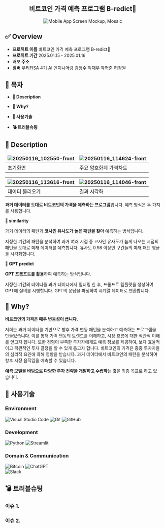<div align="center">
<h2>비트코인 가격 예측 프로그램 B-redict💱</h2>
  
![Mobile App Screen Mockup, Mosaic](https://github.com/user-attachments/assets/455190a2-0287-4175-87de-13e60f7fa83b)

</div>

## ✅ Overview

- **프로젝트 이름**   비트코인 가격 예측 프로그램 B-redict💱
- **프로젝트 기간**   2025.01.15 - 2025.01.16
- **배포 주소**   
- **멤버**   우리FISA 4기 AI 엔지니어링 김정수 박재우 박혁준 허정원


## 🏁 목차

- **📖 Description**

- **🧩 Why?**

- **🔧 사용기술**

- **💣 트러블슈팅**

  

## 📖 Description


![20250116_102550-front](https://github.com/user-attachments/assets/6c991edf-e552-4d45-b37f-c57fa33d74d3)|![20250116_114624-front](https://github.com/user-attachments/assets/64a6fdfd-5f9b-4cd7-ad9e-c6c944cb7303)
---|---|
초기화면|주요 암호화폐 가격차트

![20250116_113616-front](https://github.com/user-attachments/assets/98922579-96c5-4ba3-ab7d-d87f2cb94efa)|![20250116_114046-front](https://github.com/user-attachments/assets/71d1ef19-aed0-401c-b03b-4b0db7556385)
---|---|
데이터 불러오기|결과 시각화


**과거 데이터를 토대로 비트코인의 가격을 예측하는 프로그램**입니다. 예측 방식은 두 가지를 사용합니다. 

  

**📍 similarity**

과거 데이터의 패턴과 **코사인 유사도가 높은 패턴을 찾아** 예측하는 방식입니다. 

지정한 기간의 패턴을 분석하여 과거 여러 시점 중 코사인 유사도가 높게 나오는 시점의 패턴을 토대로 미래 데이터를 예측합니다. 유사도 0.98 이상인 구간들의 미래 패턴 평균을 시각화합니다.

  

**📍 GPT predict**

**GPT 프롬프트를 활용**하여 예측하는 방식입니다. 

지정한 기간의 데이터를 과거 데이터에서 필터링 한 후, 프롬프트 템플릿을 생성하여 GPT에 질의를 시행합니다. GPT의 응답을 파싱하여 시계열 데이터로 변환합니다. 


## 🧩 Why?

**비트코인의 가격은 매우 변동성이 큽니다.**

저희는 과거 데이터를 기반으로 향후 가격 변동 패턴을 분석하고 예측하는 프로그램을 만들었습니다. 이를 통해 가격 변동의 트렌드를 이해하고, 시장 흐름에 대한 직관적 이해를 얻고자 합니다. 또한 경험이 부족한 투자자에게도 예측 정보를 제공하여, 보다 효율적이고 객관적인 투자 결정을 할 수 있게 돕고자 합니다. 비트코인의 가격은 종종 투자자들의 심리적 요인에 의해 영향을 받습니다. 과거 데이터에서 비트코인의 패턴을 분석하여 향후 시장 움직임을 예측할 수 있습니다.

 **예측 모델을 바탕으로 다양한 투자 전략을 개발하고 수립하는 것**을 최종 목표로 하고 있습니다.



## 🔧 사용기술

### Environment

![Visual Studio Code](https://img.shields.io/badge/Visual%20Studio%20Code-0078d7.svg?style=for-the-badge&logo=visual-studio-code&logoColor=white) ![Git](https://img.shields.io/badge/git-%23F05033.svg?style=for-the-badge&logo=git&logoColor=white) ![GitHub](https://img.shields.io/badge/github-%23121011.svg?style=for-the-badge&logo=github&logoColor=white)

### Development

![Python](https://img.shields.io/badge/python-3670A0?style=for-the-badge&logo=python&logoColor=ffdd54) ![Streamlit](https://img.shields.io/badge/Streamlit-%23FE4B4B.svg?style=for-the-badge&logo=streamlit&logoColor=white) 

### Domain & Communication

![Bitcoin](https://img.shields.io/badge/Bitcoin-000?style=for-the-badge&logo=bitcoin&logoColor=white)  ![ChatGPT](https://img.shields.io/badge/chatGPT-74aa9c?style=for-the-badge&logo=openai&logoColor=white) 	
![Slack](https://img.shields.io/badge/Slack-4A154B?style=for-the-badge&logo=slack&logoColor=white)
 



## 💣 트러블슈팅

### 이슈 1.


### 이슈 2.
